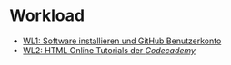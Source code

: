 # Workload

- [WL1: Software installieren und GitHub Benutzerkonto](https://webmapping.github.io/workload/wl1)
- [WL2: HTML Online Tutorials der *Codecademy*](https://webmapping.github.io/workload/wl2)
